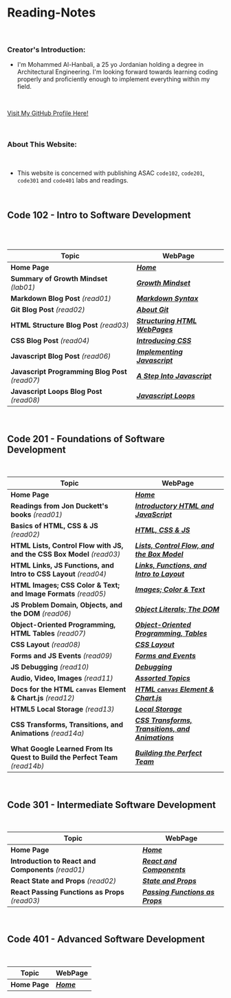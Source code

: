 # Reading-Notes

<br>

### Creator's Introduction:

- I'm Mohammed Al-Hanbali, a 25 yo Jordanian holding a degree in Architectural Engineering.
 I'm looking forward towards learning coding properly and proficiently enough to implement everything within my field.

<br>

[Visit My GitHub Profile Here!](https://github.com/Moha-AlHanbali)

<br>

### About This Website:

<br>

- This website is concerned with publishing ASAC `code102`, `code201`, `code301` and `code401` labs and readings.

<br>

## Code 102 - Intro to Software Development

<br>

<br>

**Topic**                                         |   **WebPage**
--------------------------------------------------|--------------------------------------------------
**Home Page**                                     |  [***Home***](README.md)
**Summary of Growth Mindset** *(lab01)*           |  [***Growth Mindset***](code102/lab01.md)
**Markdown Blog Post** *(read01)*                 |  [***Markdown Syntax***](code102/read01.md)
**Git Blog Post** *(read02)*                      |  [***About Git***](code102/read02.md)
**HTML Structure Blog Post** *(read03)*           |  [***Structuring HTML WebPages***](code102/read03.md)
**CSS Blog Post** *(read04)*                      |  [***Introducing CSS***](code102/read04.md)
**Javascript Blog Post** *(read06)*               |  [***Implementing Javascript***](code102/read06.md)
**Javascript Programming Blog Post** *(read07)*   |  [***A Step Into Javascript***](code102/read07.md)
**Javascript Loops Blog Post** *(read08)*         |  [***Javascript Loops***](code102/read08.md)

<br>

## Code 201 - Foundations of Software Development

<br>


**Topic**                                                                   |   **WebPage**
----------------------------------------------------------------------------|--------------------------------------------------
**Home Page**                                                               |  [***Home***](README.md)
**Readings from Jon Duckett's books** *(read01)*                            |  [***Introductory HTML and JavaScript***](code201/class-01.md)
**Basics of HTML, CSS & JS** *(read02)*                                     |  [***HTML, CSS & JS***](code201/class-02.md)
**HTML Lists, Control Flow with JS, and the CSS Box Model** *(read03)*      |  [***Lists, Control Flow, and the Box Model***](code201/class-03.md)
**HTML Links, JS Functions, and Intro to CSS Layout** *(read04)*            |  [***Links, Functions, and Intro to Layout***](code201/class-04.md)
**HTML Images; CSS Color & Text; and Image Formats** *(read05)*             |  [***Images; Color & Text***](code201/class-05.md)
**JS Problem Domain, Objects, and the DOM** *(read06)*                      |  [***Object Literals; The DOM***](code201/class-06.md)
**Object-Oriented Programming, HTML Tables** *(read07)*                     |  [***Object-Oriented Programming, Tables***](code201/class-07.md)
**CSS Layout** *(read08)*                                                   |  [***CSS Layout***](code201/class-08.md)
**Forms and JS Events** *(read09)*                                          |  [***Forms and Events***](code201/class-09.md)
**JS Debugging** *(read10)*                                                 |  [***Debugging***](code201/class-10.md)
**Audio, Video, Images** *(read11)*                                         |  [***Assorted Topics***](code201/class-11.md)
**Docs for the HTML `canvas` Element & Chart.js** *(read12)*                |  [***HTML `canvas` Element & Chart.js***](code201/class-12.md)
**HTML5  Local Storage** *(read13)*                                         |  [***Local Storage***](code201/class-13.md)
**CSS Transforms, Transitions, and Animations** *(read14a)*                 |  [***CSS Transforms, Transitions, and Animations***](code201/class-14a.md)
**What Google Learned From Its Quest to Build the Perfect Team** *(read14b)*|  [***Building the Perfect Team***](code201/class-14b.md)

<br>

## Code 301 - Intermediate Software Development

<br>


**Topic**                                                                   |   **WebPage**
----------------------------------------------------------------------------|--------------------------------------------------
**Home Page**                                                               |  [***Home***](README.md)
**Introduction to React and Components** *(read01)*                         |  [***React and Components***](code301/class01.md)
**React State and Props** *(read02)*                                        |  [***State and Props***](code301/class02.md)
**React Passing Functions as Props** *(read03)*                             |  [***Passing Functions as Props***](code301/class03.md)

<br>

## Code 401 - Advanced Software Development

<br>


**Topic**                                                                   |   **WebPage**
----------------------------------------------------------------------------|--------------------------------------------------
**Home Page**                                                               |  [***Home***](README.md)

